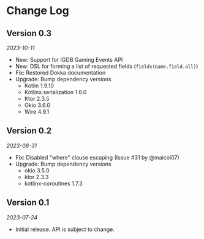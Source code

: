 # Change Log

## Version 0.3

_2023-10-11_

 * New: Support for IGDB Gaming Events API
 * New: DSL for forming a list of requested fields (`fields(Game.field.all)`)
 * Fix: Restored Dokka documentation
 * Upgrade: Bump dependency versions
   * Kotlin 1.9.10
   * Kotlinx.serialization 1.6.0
   * Ktor 2.3.5
   * Okio 3.6.0
   * Wire 4.9.1

## Version 0.2

_2023-08-31_

 * Fix: Disabled "where" clause escaping (Issue #31 by @maicol07)
 * Upgrade: Bump dependency versions
   * okio 3.5.0
   * ktor 2.3.3
   * kotlinx-coroutines 1.7.3

## Version 0.1

_2023-07-24_

 * Initial release. API is subject to change.
